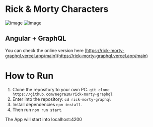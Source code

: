 # Rick & Morty Characters
![image](https://github.com/user-attachments/assets/d58cfd32-73be-4093-b180-9e863c6d6c7d)
![image](https://github.com/user-attachments/assets/455fdc58-0786-4d6d-bdca-a8d5e3cc6fcd)


## Angular + GraphQL

You can check the online version here
[https://rick-morty-graphql.vercel.app/main](https://rick-morty-graphql.vercel.app/main)

# How to Run
1. Clone the repository to your own PC. 
 `git clone https://github.com/negra1m/rick-morty-graphql`
2. Enter into the repository: `cd rick-morty-graphql` 
3. Install dependencies `npm install`.
4. Then run `npm run start`.

The App will start into localhost:4200
